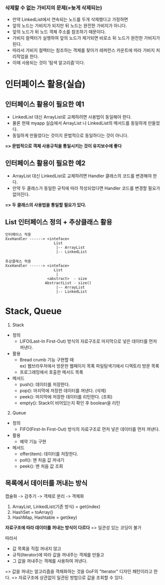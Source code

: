 ### 삭제할 수 없는 가비지의 문제(=늦게 삭제되는)
- 만약 LinkedList에서 연속되는 노드를 두개 삭제했다고 가정하면
- 앞의 노드는 가비지가 되지만 뒤 노드는 완전한 가비지가 아니다.
- 앞의 노드가 뒤 노드 객체 주소를 참조하기 때문이다.
- 가비지 컬렉터가 실행하여 앞의 노드가 제거되면 비로소 뒤 노드가 완전한 가비지가 된다.
- 따라서 가비지 컬렉터는 참조하는 객체를 찾아가 레퍼런스 카운트에 따라 가비지 처리작업을 한다.
- 이때 사용되는 것이 '탐색 알고리즘'이다.

# 인터페이스 활용(실습)
## 인터페이스 활용이 필요한 예1
- LinkedList 대신 ArrayList로 교체하려면 사용법이 동일해야 한다.
- 물론 현재 myapp 실습에서 ArrayList 나 LinkedList의 메서드를 동일하게 만들었다.
- 동일하게 만들었다는 것이지 문법적으로 동일하다는 것이 아니다.

**=> 문법적으로 객체 사용규칙을 통일시키는 것이 유지보수에 좋다**

## 인터페이스 활용이 필요한 예2
- ArrayList 대신 LinkedList로 교체하려면 Handler 클래스의 코드를 변경해야 한다.
- 만약 두 클래스가 동일한 규칙에 따라 작성되었다면 Handler 코드를 변경할 필요가 없어진다.

**=> 두 클래스의 사용법을 통일할 필요가 있다.**

## List 인터페이스 정의 + 추상클래스 활용
```
인터페이스 적용
XxxHandler ------> <inteface>
                      List
                       |-- ArrayList
                       |-- LinkedList
```
```
추상클래스 적용
XxxHandler ------> <inteface>
                      List
                       |
                   <abstract>  - size
                  AbstractList - size()
                       |-- ArrayList
                       |-- LinkedList
```

# Stack, Queue
1. Stack 
  - 정의
    - LIFO(Last-In First-Out) 방식의 자료구조로 마지막으로 넣은 데이터를 먼저 꺼낸다. 
  - 활용
    - Bread crumb 기능 구현할 때  
      ex) 웹브라우저에서 방문한 웹페이지 목록
          파일탐색기에서 디렉토리 방문 목록
    - 프로그래밍에서 호출한 메서드 목록
  - 메서드
    - push(): 데이터를 저장한다.
    - pop(): 마지막에 저장한 데이터를 꺼낸다. (삭제)
    - peek(): 마지막에 저장한 데이터를 리턴한다. (조회)
    - empty(): Stack이 비어있는지 확인 후 boolean을 리턴

2. Queue
  - 정의  
    - FIFO(First-In First-Out) 방식의 자료구조로 먼저 넣은 데이터를 먼저 꺼낸다.
  - 활용
    - 예약 기능 구현
  - 메서드
    - offer(item): 데이터를 저장한다.
    - poll(): 맨 처음 값 꺼내기
    - peek(): 맨 처음 값 조회


## 목록에서 데이터를 꺼내는 방식
캡슐화 -> 감추기 -> 객체로 분리 -> 객체화

1. ArrayList, LinkedList(기존 방식) =  get(index)
2. HashSet = toArray()
3. HashMap, Hashtable = get(key)

**자료구조에 따라 데이터를 꺼내는 방식이 다르다**
=> 일관성 있는 코딩이 불가

따라서
- 값 목록을 직접 꺼내지 않고 
- 규칙(Iterator)에 따라 값을 꺼내주는 객체를 만들고
- 그 값을 꺼내주는 객체를 사용하여 꺼낸다.

=> 값을 꺼내는 알고리즘을 객체화하는 것을 GoF의 "Iterator" 디자인 패턴이라고 한다.
=> 자료구조에 상관없이 일관된 방법으로 값을 조회할 수 있다.



